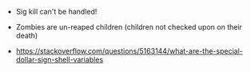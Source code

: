 * Sig kill can't be handled!
* Zombies are un-reaped children (children not checked upon on their death)

* https://stackoverflow.com/questions/5163144/what-are-the-special-dollar-sign-shell-variables
